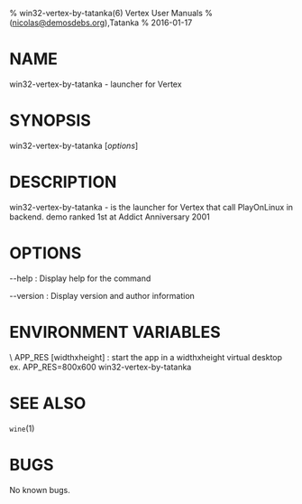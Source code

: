 % win32-vertex-by-tatanka(6) Vertex User Manuals
%  (nicolas@demosdebs.org),Tatanka
% 2016-01-17

# NAME
win32-vertex-by-tatanka - launcher for Vertex

# SYNOPSIS
win32-vertex-by-tatanka [*options*]

# DESCRIPTION
win32-vertex-by-tatanka - is the launcher for Vertex that call PlayOnLinux in backend.
demo ranked 1st at Addict Anniversary 2001

# OPTIONS
\--help
:   Display help for the command

\--version
:   Display version and author information

# ENVIRONMENT VARIABLES
\ APP_RES [widthxheight]
:	start the app in a widthxheight virtual desktop  
	ex. APP_RES=800x600 win32-vertex-by-tatanka

# SEE ALSO
`wine`(1)

# BUGS
No known bugs.
